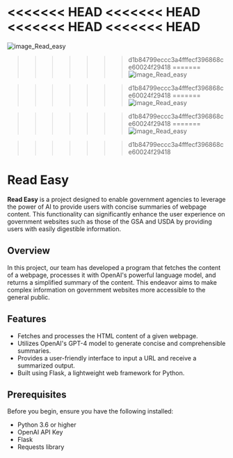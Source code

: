 <<<<<<< HEAD
<<<<<<< HEAD
<<<<<<< HEAD
<<<<<<< HEAD
=======
![image_Read_easy](https://github.com/user-attachments/assets/f8abce26-6ef2-4ce0-ba9d-beee3f1fc830)

>>>>>>> d1b84799eccc3a4fffecf396868ce60024f29418
=======
![image_Read_easy](https://github.com/user-attachments/assets/f8abce26-6ef2-4ce0-ba9d-beee3f1fc830)

>>>>>>> d1b84799eccc3a4fffecf396868ce60024f29418
=======
![image_Read_easy](https://github.com/user-attachments/assets/f8abce26-6ef2-4ce0-ba9d-beee3f1fc830)

>>>>>>> d1b84799eccc3a4fffecf396868ce60024f29418
=======
![image_Read_easy](https://github.com/user-attachments/assets/f8abce26-6ef2-4ce0-ba9d-beee3f1fc830)

>>>>>>> d1b84799eccc3a4fffecf396868ce60024f29418
# Read Easy

**Read Easy** is a project designed to enable government agencies to leverage the power of AI to provide users with concise summaries of webpage content. This functionality can significantly enhance the user experience on government websites such as those of the GSA and USDA by providing users with easily digestible information.

## Overview

In this project, our team has developed a program that fetches the content of a webpage, processes it with OpenAI's powerful language model, and returns a simplified summary of the content. This endeavor aims to make complex information on government websites more accessible to the general public.

## Features

- Fetches and processes the HTML content of a given webpage.
- Utilizes OpenAI's GPT-4 model to generate concise and comprehensible summaries.
- Provides a user-friendly interface to input a URL and receive a summarized output.
- Built using Flask, a lightweight web framework for Python.

## Prerequisites

Before you begin, ensure you have the following installed:

- Python 3.6 or higher
- OpenAI API Key
- Flask
- Requests library
